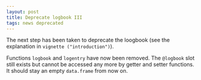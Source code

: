 ```yaml
---
layout: post
title: Deprecate logbook III
tags: news deprecated 
---
```


The next step has been taken to deprecate the loogbook (see the explanation in `vignette
("introduction")`).

Functions `logbook` and `logentry` have now been removed. 
The `@logbook` slot still exists but cannot be accessed any more by getter and setter functions. 
It should stay an empty `data.frame` from now on. 

